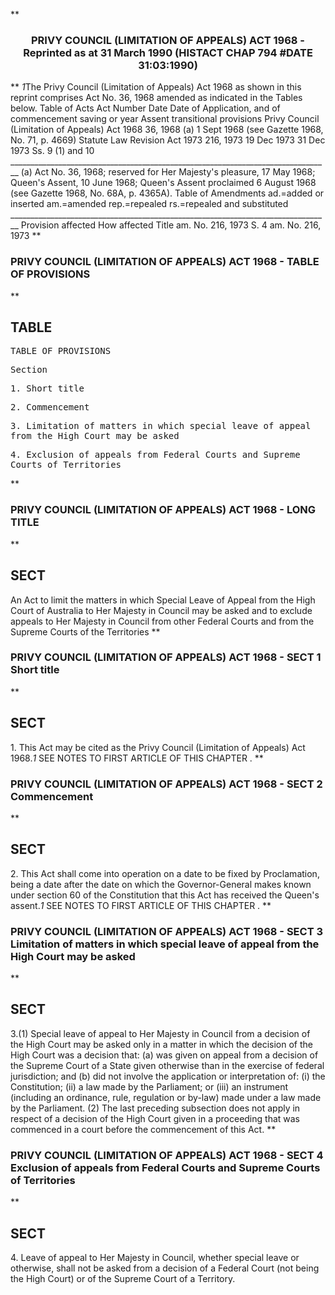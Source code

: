 **<b>

### <center><name>PRIVY COUNCIL (LIMITATION OF APPEALS) ACT 1968 - Reprinted as at 31 March 1990 (HISTACT CHAP 794 #DATE 31:03:1990) </name></center>
</b>** *1*The Privy Council (Limitation of Appeals) Act 1968 as shown in this reprint comprises Act No. 36, 1968 amended as indicated in the Tables below.<lf>                                  Table of Acts<lf> Act<lf> Number         Date          Date of                            Application,<lf> and            of            commencement                       saving or<lf> year           Assent                                           transitional<lf>                                                                 provisions<lf> Privy Council  (Limitation of Appeals) Act 1968<lf> 36, 1968       (a)           1 Sept 1968 (see Gazette<lf>                              1968, No. 71, p. 4669)<lf> Statute Law Revision Act 1973<lf> 216, 1973      19 Dec 1973   31 Dec 1973                        Ss. 9 (1)<lf>                                                                 and 10<lf> ______________________________________________________________________________ __ (a) Act No. 36, 1968; reserved for Her Majesty's pleasure, 17 May 1968; Queen's Assent, 10 June 1968; Queen's Assent proclaimed 6 August 1968 (see Gazette 1968, No. 68A, p. 4365A).<lf>                               Table of Amendments<lf> ad.=added or inserted am.=amended rep.=repealed rs.=repealed and substituted<lf> ______________________________________________________________________________ __ Provision affected<lf>           How affected<lf> Title<lf>          am. No. 216, 1973<lf> S. 4<lf>          am. No. 216, 1973<lf> </lf></lf></lf></lf></lf></lf></lf></lf></lf></lf></lf></lf></lf></lf></lf></lf></lf></lf></lf></lf></lf></lf>
**<b>

### <name>PRIVY COUNCIL (LIMITATION OF APPEALS) ACT 1968 - TABLE OF PROVISIONS </name>
</b>** 

## TABLE
<tables> <tt>                              TABLE OF PROVISIONS<lf> 

Section<lf> <p>     1\. Short title<lf> <p>     2\. Commencement<lf> <p>     3\. Limitation of matters in which special leave of appeal from the High<lf>         Court may be asked<lf> <p>     4\. Exclusion of appeals from Federal Courts and Supreme Courts of<lf>         Territories<lf> </lf></lf></p></lf></lf></p></lf></p></lf></p></lf>
</lf></tt></tables>
**<b>

### <name>PRIVY COUNCIL (LIMITATION OF APPEALS) ACT 1968 - LONG TITLE </name>
</b>** 

## SECT
<sect> An Act to limit the matters in which Special Leave of Appeal from the High Court of Australia to Her Majesty in Council may be asked and to exclude appeals to Her Majesty in Council from other Federal Courts and from the Supreme Courts of the Territories<lf> </lf></sect>
**<b>

### <name>PRIVY COUNCIL (LIMITATION OF APPEALS) ACT 1968 - SECT 1 Short title </name>
</b>** 

## SECT
<sect>   1\. This Act may be cited as the Privy Council (Limitation of Appeals) Act 1968.*1* SEE NOTES TO FIRST ARTICLE OF THIS CHAPTER . </sect>
**<b>

### <name>PRIVY COUNCIL (LIMITATION OF APPEALS) ACT 1968 - SECT 2 Commencement </name>
</b>** 

## SECT
<sect>   2\. This Act shall come into operation on a date to be fixed by Proclamation, being a date after the date on which the Governor-General makes known under section 60 of the Constitution that this Act has received the Queen's assent.*1* SEE NOTES TO FIRST ARTICLE OF THIS CHAPTER . </sect>
**<b>

### <name>PRIVY COUNCIL (LIMITATION OF APPEALS) ACT 1968 - SECT 3 Limitation of matters in which special leave of appeal from the High Court may be asked </name>
</b>** 

## SECT
<sect>   3.(1) Special leave of appeal to Her Majesty in Council from a decision of the High Court may be asked only in a matter in which the decision of the High Court was a decision that:<lf>    (a) was given on appeal from a decision of the Supreme Court of a State<lf> given otherwise than in the exercise of federal jurisdiction; and<lf>    (b) did not involve the application or interpretation of:<lf>          (i) the Constitution;<lf>         (ii) a law made by the Parliament; or<lf>        (iii) an instrument (including an ordinance, rule, regulation or<lf> by-law) made under a law made by the Parliament.<lf>   (2) The last preceding subsection does not apply in respect of a decision of the High Court given in a proceeding that was commenced in a court before the commencement of this Act. </lf></lf></lf></lf></lf></lf></lf></lf></sect>
**<b>

### <name>PRIVY COUNCIL (LIMITATION OF APPEALS) ACT 1968 - SECT 4 Exclusion of appeals from Federal Courts and Supreme Courts of Territories </name>
</b>** 

## SECT
<sect>   4\. Leave of appeal to Her Majesty in Council, whether special leave or otherwise, shall not be asked from a decision of a Federal Court (not being the High Court) or of the Supreme Court of a Territory. </sect>
